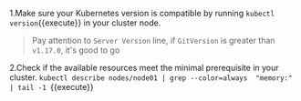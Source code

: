 
1.Make sure your Kubernetes version is compatible by running `kubectl version`{{execute}} in your cluster node.
> Pay attention to `Server Version` line, if `GitVersion` is greater than `v1.17.0`, it's good to go

2.Check if the available resources meet the minimal prerequisite in your cluster.
`kubectl describe nodes/node01 | grep --color=always  "memory:" | tail -1 `{{execute}}
